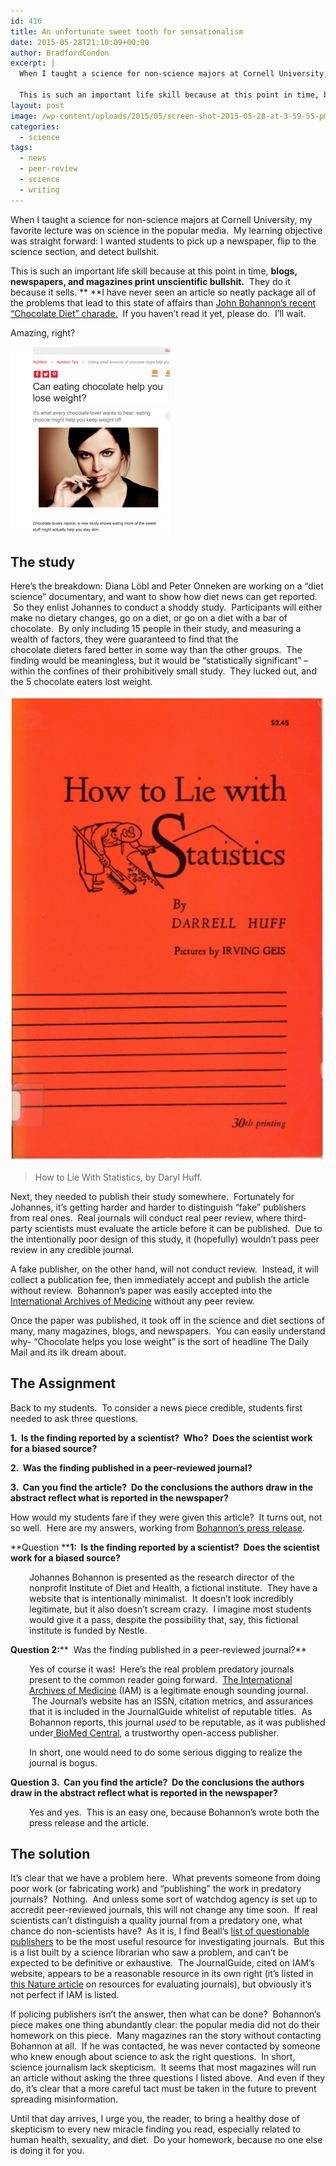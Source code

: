 ```yaml
---
id: 416
title: An unfortunate sweet tooth for sensationalism
date: 2015-05-28T21:10:09+00:00
author: BradfordCondon
excerpt: |
  When I taught a science for non-science majors at Cornell University, my favorite lecture was on science in the popular media.  My learning objective was straight forward: I wanted students to pick up a newspaper, flip to the science section, and detect bullshit.
  
  This is such an important life skill because at this point in time, blogs, newspapers, and magazines print unscientific bullshit.  They do it because it sells.  I have never seen an article so neatly package all of the problems that lead to this state of affairs than John Bohannon's recent "Chocolate Diet" charade.
layout: post
image: /wp-content/uploads/2015/05/screen-shot-2015-05-28-at-3-59-55-pm-825x510.png
categories:
  - science
tags:
  - news
  - peer-review
  - science
  - writing
---
```

When I taught a science for non-science majors at Cornell University, my favorite lecture was on science in the popular media.  My learning objective was straight forward: I wanted students to pick up a newspaper, flip to the science section, and detect bullshit.

This is such an important life skill because at this point in time, **blogs, newspapers, and magazines print unscientific bullshit.**  They do it because it sells. ** **I have never seen an article so neatly package all of the problems that lead to this state of affairs than [John Bohannon&#8217;s recent &#8220;Chocolate Diet&#8221; charade.](http://io9.com/i-fooled-millions-into-thinking-chocolate-helps-weight-1707251800)  If you haven&#8217;t read it yet, please do.  I&#8217;ll wait.

Amazing, right?

![image](/wp-content/uploads/2015/05/screen-shot-2015-05-28-at-3-59-55-pm-255x300.png)

## **The study**

Here&#8217;s the breakdown: Diana Löbl and Peter Onneken are working on a &#8220;diet science&#8221; documentary, and want to show how diet news can get reported.  So they enlist Johannes to conduct a shoddy study.  Participants will either make no dietary changes, go on a diet, or go on a diet with a bar of chocolate.  By only including 15 people in their study, and measuring a wealth of factors, they were guaranteed to find that the chocolate dieters fared better in some way than the other groups.  The finding would be meaningless, but it would be &#8220;statistically significant&#8221; &#8211; within the confines of their prohibitively small study.  They lucked out, and the 5 chocolate eaters lost weight.



![image](/wp-content/uploads/2015/05/untitled.png)

>How to Lie With Statistics, by Daryl Huff.

Next, they needed to publish their study somewhere.  Fortunately for Johannes, it&#8217;s getting harder and harder to distinguish &#8220;fake&#8221; publishers from real ones.  Real journals will conduct real peer review, where third-party scientists must evaluate the article before it can be published.  Due to the intentionally poor design of this study, it (hopefully) wouldn&#8217;t pass peer review in any credible journal.

A fake publisher, on the other hand, will not conduct review.  Instead, it will collect a publication fee, then immediately accept and publish the article without review.  Bohannon&#8217;s paper was easily accepted into the [International Archives of Medicine](http://www.intarchmed.com/) without any peer review.

Once the paper was published, it took off in the science and diet sections of many, many magazines, blogs, and newspapers.  You can easily understand why- &#8220;Chocolate helps you lose weight&#8221; is the sort of headline The Daily Mail and its ilk dream about.

## **The Assignment**

Back to my students.  To consider a news piece credible, students first needed to ask three questions.

**1.  Is the finding reported by a scientist?  Who?  Does the scientist work for a biased source?**

**2.  Was the finding published in a peer-reviewed journal?**

**3.  Can you find the article?  Do the conclusions the authors draw in the abstract reflect what is reported in the newspaper?**

How would my students fare if they were given this article?  It turns out, not so well.  Here are my answers, working from [Bohannon&#8217;s press release](http://instituteofdiet.com/2015/03/29/international-press-release-slim-by-chocolate/).

**Question ****1:  Is the finding reported by a scientist?  Does the scientist work for a biased source?**

<p style="padding-left: 30px;">
  Johannes Bohannon is presented as the research director of the nonprofit Institute of Diet and Health, a fictional institute.  They have a website that is intentionally minimalist.  It doesn&#8217;t look incredibly legitimate, but it also doesn&#8217;t scream crazy.  I imagine most students would give it a pass, despite the possibility that, say, this fictional institute is funded by Nestle.
</p>

**Question 2:****  Was the finding published in a peer-reviewed journal?**

<p style="padding-left: 30px;">
  Yes of course it was!  Here&#8217;s the real problem predatory journals present to the common reader going forward.  <a href="http://www.intarchmed.com/">The International Archives of Medicine</a> (IAM) is a legitimate enough sounding journal.  The Journal&#8217;s website has an ISSN, citation metrics, and assurances that it is included in the JournalGuide whitelist of reputable titles.  As Bohannon reports, this journal <em>used </em>to be reputable, as it was published under<a href="http://www.biomedcentral.com/"> BioMed Central</a>, a trustworthy open-access publisher.
</p>

<p style="padding-left: 30px;">
  In short, one would need to do some serious digging to realize the journal is bogus.
</p>

**Question 3.  Can you find the article?  Do the conclusions the authors draw in the abstract reflect what is reported in the newspaper?**

<p style="padding-left: 30px;">
  Yes and yes.  This is an easy one, because Bohannon&#8217;s wrote both the press release and the article.
</p>

## **The solution**

It&#8217;s clear that we have a problem here.  What prevents someone from doing poor work (or fabricating work) and &#8220;publishing&#8221; the work in predatory journals?  Nothing.  And unless some sort of watchdog agency is set up to accredit peer-reviewed journals, this will not change any time soon.  If real scientists can&#8217;t distinguish a quality journal from a predatory one, what chance do non-scientists have?  As it is, I find Beall&#8217;s [list of questionable publishers](http://scholarlyoa.com/publishers/) to be the most useful resource for investigating journals.  But this is a list built by a science librarian who saw a problem, and can&#8217;t be expected to be definitive or exhaustive.  The JournalGuide, cited on IAM&#8217;s website, appears to be a reasonable resource in its own right (it&#8217;s listed in [this Nature article](http://www.nature.com/news/rate-that-journal-1.17225) on resources for evaluating journals), but obviously it&#8217;s not perfect if IAM is listed.

If policing publishers isn&#8217;t the answer, then what can be done?  Bohannon&#8217;s piece makes one thing abundantly clear: the popular media did not do their homework on this piece.  Many magazines ran the story without contacting Bohannon at all.  If he was contacted, he was never contacted by someone who knew enough about science to ask the right questions.  In short, science journalism lack skepticism.  It seems that most magazines will run an article without asking the three questions I listed above.  And even if they do, it&#8217;s clear that a more careful tact must be taken in the future to prevent spreading misinformation.

Until that day arrives, I urge you, the reader, to bring a healthy dose of skepticism to every new miracle finding you read, especially related to human health, sexuality, and diet.  Do your homework, because no one else is doing it for you.